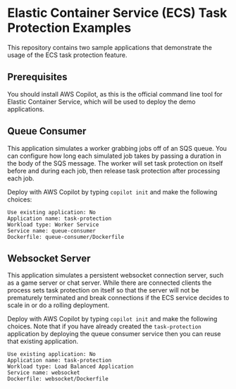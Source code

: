 # Elastic Container Service (ECS) Task Protection Examples

This repository contains two sample applications that demonstrate
the usage of the ECS task protection feature.

## Prerequisites

You should install AWS Copilot, as this is the official command line
tool for Elastic Container Service, which will be used to deploy the
demo applications.

## Queue Consumer

This application simulates a worker grabbing jobs off of an SQS queue.
You can configure how long each simulated job takes by passing a duration
in the body of the SQS message. The worker will set task protection on itself
before and during each job, then release task protection after processing each job.

Deploy with AWS Copilot by typing `copilot init` and make the following choices:

```
Use existing application: No
Application name: task-protection
Workload type: Worker Service
Service name: queue-consumer
Dockerfile: queue-consumer/Dockerfile
```

## Websocket Server

This application simulates a persistent websocket connection server, such
as a game server or chat server. While there are connected clients the
process sets task protection on itself so that the server will not be
prematurely terminated and break connections if the ECS service decides to
scale in or do a rolling deployment.

Deploy with AWS Copilot by typing `copilot init` and make the following choices.
Note that if you have already created the `task-protection` application
by deploying the queue consumer service then you can reuse that existing application.

```
Use existing application: No
Application name: task-protection
Workload type: Load Balanced Application
Service name: websocket
Dockerfile: websocket/Dockerfile
```